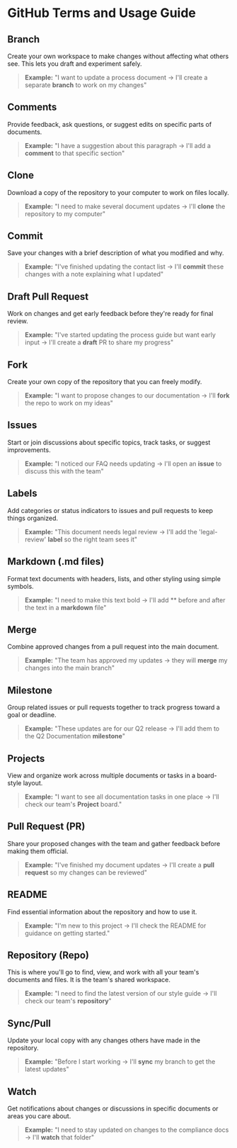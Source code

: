 # GitHub Terms and Usage Guide

## Branch
Create your own workspace to make changes without affecting what others see. This lets you draft and experiment safely.

> **Example:** "I want to update a process document → I'll create a separate **branch** to work on my changes"

## Comments
Provide feedback, ask questions, or suggest edits on specific parts of documents.

> **Example:** "I have a suggestion about this paragraph → I'll add a **comment** to that specific section"

## Clone
Download a copy of the repository to your computer to work on files locally.

> **Example:** "I need to make several document updates → I'll **clone** the repository to my computer"

## Commit
Save your changes with a brief description of what you modified and why.

> **Example:** "I've finished updating the contact list → I'll **commit** these changes with a note explaining what I updated"

## Draft Pull Request
Work on changes and get early feedback before they're ready for final review.

> **Example:** "I've started updating the process guide but want early input → I'll create a **draft** PR to share my progress"

## Fork
Create your own copy of the repository that you can freely modify.

> **Example:** "I want to propose changes to our documentation → I'll **fork** the repo to work on my ideas"

## Issues
Start or join discussions about specific topics, track tasks, or suggest improvements.

> **Example:** "I noticed our FAQ needs updating → I'll open an **issue** to discuss this with the team"

## Labels
Add categories or status indicators to issues and pull requests to keep things organized.

> **Example:** "This document needs legal review → I'll add the 'legal-review' **label** so the right team sees it"

## Markdown (.md files)
Format text documents with headers, lists, and other styling using simple symbols.

> **Example:** "I need to make this text bold → I'll add \*\* before and after the text in a **markdown** file"

## Merge
Combine approved changes from a pull request into the main document.

> **Example:** "The team has approved my updates → they will **merge** my changes into the main branch"

## Milestone
Group related issues or pull requests together to track progress toward a goal or deadline.

> **Example:** "These updates are for our Q2 release → I'll add them to the Q2 Documentation **milestone**"

## Projects
View and organize work across multiple documents or tasks in a board-style layout.

> **Example:** "I want to see all documentation tasks in one place → I'll check our team's **Project** board."

## Pull Request (PR)
Share your proposed changes with the team and gather feedback before making them official.

> **Example:** "I've finished my document updates → I'll create a **pull request** so my changes can be reviewed"

## README
Find essential information about the repository and how to use it.

> **Example:** "I'm new to this project → I'll check the README for guidance on getting started."

## Repository (Repo)
This is where you'll go to find, view, and work with all your team's documents and files. It is the team's shared workspace.

> **Example:** "I need to find the latest version of our style guide → I'll check our team's **repository**"

## Sync/Pull
Update your local copy with any changes others have made in the repository.

> **Example:** "Before I start working → I'll **sync** my branch to get the latest updates"

## Watch
Get notifications about changes or discussions in specific documents or areas you care about.

> **Example:** "I need to stay updated on changes to the compliance docs → I'll **watch** that folder"
